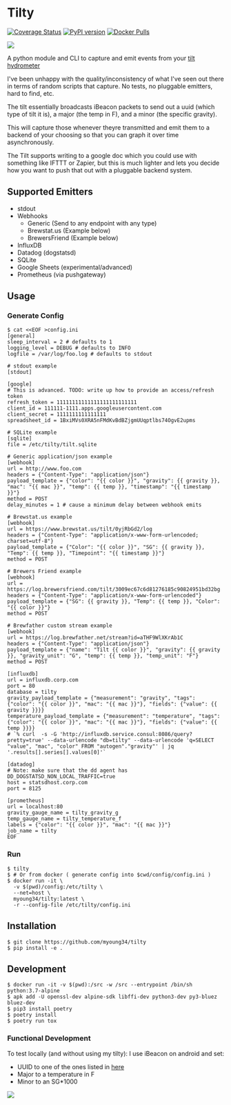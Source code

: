 Tilty
=====

[![Coverage Status](https://coveralls.io/repos/github/myoung34/tilty/badge.svg)](https://coveralls.io/github/myoung34/tilty)
[![PyPI version](https://img.shields.io/pypi/v/tilty.svg)](https://pypi.python.org/pypi/Tilty/)
[![Docker Pulls](https://img.shields.io/docker/pulls/myoung34/tilty.svg)](https://hub.docker.com/r/myoung34/tilty)

![](datadog.png)

A python module and CLI to capture and emit events from your [tilt hydrometer](https://tilthydrometer.com/)

I've been unhappy with the quality/inconsistency of what I've seen out there in terms of random scripts that capture.
No tests, no pluggable emitters, hard to find, etc.

The tilt essentially broadcasts iBeacon packets to send out a uuid (which type of tilt it is), a major (the temp in F), and a minor (the specific gravity).

This will capture those whenever theyre transmitted and emit them to a backend of your choosing so that you can graph it over time asynchronously.

The Tilt supports writing to a google doc which you could use with something like IFTTT or Zapier, but this is much lighter and lets you decide how you want to push that out with a pluggable backend system.


## Supported Emitters ##

* stdout
* Webhooks
  * Generic (Send to any endpoint with any type)
  * Brewstat.us (Example below)
  * BrewersFriend (Example below)
* InfluxDB
* Datadog (dogstatsd)
* SQLite
* Google Sheets (experimental/advanced)
* Prometheus (via pushgateway)

## Usage ##

### Generate Config ###

```
$ cat <<EOF >config.ini
[general]
sleep_interval = 2 # defaults to 1
logging_level = DEBUG # defaults to INFO
logfile = /var/log/foo.log # defaults to stdout

# stdout example
[stdout]

[google]
# This is advanced. TODO: write up how to provide an access/refresh token
refresh_token = 11111111111111111111111111
client_id = 111111-1111.apps.googleusercontent.com
client_secret = 1111111111111111
spreadsheet_id = 1BxiMVs0XRA5nFMdKvBdBZjgmUUqptlbs74OgvE2upms

# SQLite example
[sqlite]
file = /etc/tilty/tilt.sqlite

# Generic application/json example
[webhook]
url = http://www.foo.com
headers = {"Content-Type": "application/json"}
payload_template = {"color": "{{ color }}", "gravity": {{ gravity }}, "mac": "{{ mac }}", "temp": {{ temp }}, "timestamp": "{{ timestamp }}"}
method = POST
delay_minutes = 1 # cause a minimum delay between webhook emits

# Brewstat.us example
[webhook]
url = https://www.brewstat.us/tilt/0yjRbGd2/log
headers = {"Content-Type": "application/x-www-form-urlencoded; charset=utf-8"}
payload_template = {"Color": "{{ color }}", "SG": {{ gravity }}, "Temp": {{ temp }}, "Timepoint": "{{ timestamp }}"}
method = POST

# Brewers Friend example
[webhook]
url = https://log.brewersfriend.com/tilt/3009ec67c6d81276185c90824951bd32bg
headers = {"Content-Type": "application/x-www-form-urlencoded"}
payload_template = {"SG": {{ gravity }}, "Temp": {{ temp }}, "Color": "{{ color }}"}
method = POST

# Brewfather custom stream example
[webhook]
url = https://log.brewfather.net/stream?id=aTHF9WlXKrAb1C
headers = {"Content-Type": "application/json"}
payload_template = {"name": "Tilt {{ color }}", "gravity": {{ gravity }}, "gravity_unit": "G", "temp": {{ temp }}, "temp_unit": "F"}
method = POST

[influxdb]
url = influxdb.corp.com
port = 80
database = tilty
gravity_payload_template = {"measurement": "gravity", "tags": {"color": "{{ color }}", "mac": "{{ mac }}"}, "fields": {"value": {{ gravity }}}}
temperature_payload_template = {"measurement": "temperature", "tags": {"color": "{{ color }}", "mac": "{{ mac }}"}, "fields": {"value": {{ temp }}}}
# `% curl  -s -G 'http://influxdb.service.consul:8086/query?pretty=true' --data-urlencode "db=tilty" --data-urlencode 'q=SELECT "value", "mac", "color" FROM "autogen"."gravity"' | jq '.results[].series[].values[0]'`

[datadog]
# Note: make sure that the dd agent has DD_DOGSTATSD_NON_LOCAL_TRAFFIC=true
host = statsdhost.corp.com
port = 8125

[prometheus]
url = localhost:80
gravity_gauge_name = tilty_gravity_g
temp_gauge_name = tilty_temperature_f
labels = {"color": "{{ color }}", "mac": "{{ mac }}"}
job_name = tilty
EOF
```

### Run ###

```
$ tilty
$ # Or from docker ( generate config into $cwd/config/config.ini )
$ docker run -it \
  -v $(pwd)/config:/etc/tilty \
  --net=host \
  myoung34/tilty:latest \
  -r --config-file /etc/tilty/config.ini
```

## Installation ##

```
$ git clone https://github.com/myoung34/tilty
$ pip install -e .
```

## Development ##

```
$ docker run -it -v $(pwd):/src -w /src --entrypoint /bin/sh python:3.7-alpine
$ apk add -U openssl-dev alpine-sdk libffi-dev python3-dev py3-bluez bluez-dev
$ pip3 install poetry
$ poetry install
$ poetry run tox
```

### Functional Development ###

To test locally (and without using my tilty): I use iBeacon on android and set:

* UUID to one of the ones listed in [here](tilty/constants.py)
* Major to a temperature in F
* Minor to an SG*1000

![](ibeacon.png)
